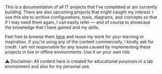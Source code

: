 This is a documentation of all IT projects that I’ve completed or am currently building. There are also upcoming projects that might caught my interest. I use this site to archive configurations, tools, diagrams, and concepts so that if I may need them again, I can easily refer — and of course to showcase the knowledge that I have gained and my skills.

Feel free to browse them <a href="https://hilarylabs.github.io/">here</a> and reuse my work for your learning or inspiration. If you're using any of the content commercially, I kindly ask for credit. I am not responsible for any issues caused by implementing these projects in live or offline environments. Use it on your own risk.

⚠️ Disclaimer: All content here is created for educational purposes in a lab environment and also for my personal use. 


